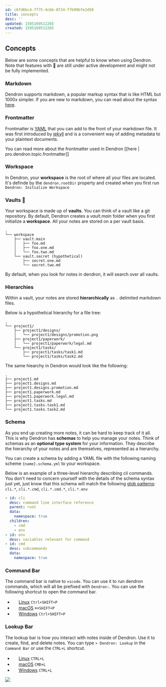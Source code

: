 ```yaml
---
id: c6fd6bc4-7f75-4cbb-8f34-f7b99bfe2d50
title: concepts
desc: ''
updated: 1595169512265
created: 1595169512265
---
```



## Concepts

Below are some concepts that are helpful to know when using Dendron. Note that features with 🚧 are still under active development and might not be fully implemented.

### Markdown

Dendron supports markdown, a popular markup syntax that is like HTML but 1000x simpler. If you are new to markdown, you can read about the syntax [here](https://docs.gitbook.com/editing-content/markdown).

### Frontmatter

Frontmatter is [YAML](https://yaml.org/) that you can add to the front of your markdown file. It was first introduced by [jekyll](https://jekyllrb.com/docs/front-matter/) and is a convenient way of adding metadata to your plaintext documents. 

You can read more about the frontmatter used in Dendron [[here | pro.dendron.topic.frontmatter]]

### Workspace
In Dendron, your **workspace** is the root of where all your files are located. It's definde by the `dendron.rootDir` property and created when you first run `Dendron: Initialize Workspace`

### Vaults 🚧
Your workspace is made up of **vaults**. You can think of a vault like  a git repository. By default, Dendron creates a *vault.main* folder when you first initialize a **workspace**. All your notes are stored on a per vault basis.

```
.
└── workspace
    ├── vault.main
    │   ├── foo.md
    │   ├── foo.one.md
    │   └── foo.two.md
    └── vault.secret (hypothetical)
        ├── secret.one.md
        └── secret.two.md
```

By default, when you look for notes in dendron, it will search over all vaults.

### Hierarchies

Within a vault, your notes are stored **hierarchically** as `.` delimited markdown files. 

Below is a hypothetical hierarchy for a file tree:

```
.
└── project1/
    ├── project1/designs/
    │   └── project1/designs/promotion.png
    ├── project1/paperwork/
    │   └── project1/paperwork/legal.md
    └── project1/tasks/
        ├── project1/tasks/task1.md
        └── project1/tasks/task2.md
```


The same hiearchy in Dendron would look like the following:

```
.
├── project1.md
├── project1.designs.md
├── project1.designs.promotion.md
├── project1.paperwork.md
├── project1.paperwork.legal.md
├── project1.tasks.md
├── project1.tasks.task1.md
└── project1.tasks.task2.md
```

### Schema  

As you end up creating more notes, it can be hard to keep track of it all. This is why Dendron has **schemas** to help you manage your notes. Think of schemas as an **optional type system** for your information. They describe the hierarchy of your notes and are themselves, represented as a hierarchy. 

You can create a schema by adding a YAML file with the following naming scheme `{name}.schema.yml` to your workspace. 

Below is an example of a three-level hierarchy describing cli commands. You don't need to concern yourself with the details of the schema syntax just yet, just know that this schema will match the following [glob patterns](https://facelessuser.github.io/wcmatch/glob/): `cli.*`, `cli.*.cmd`, `cli.*.cmd.*`, `cli.*.env`

```yml
- id: cli
  desc: command line interface reference
  parent: root
  data: 
    namespace: true
  children:
    - cmd
    - env
- id: env
  desc: variables relevant for command
- id: cmd
  desc: subcommands 
  data: 
    namespace: true
```

### Command Bar

The command bar is native to `vscode`. You can use it to run dendron commands, which will all be prefixed with `Dendron:`. You can use the following shortcut to open the command bar. 

- <img src="https://www.kernel.org/theme/images/logos/favicon.png" width=16 height=16/> <a href="https://code.visualstudio.com/shortcuts/keyboard-shortcuts-linux.pdf">Linux</a> `Ctrl+SHIFT+P`
- <img src="https://developer.apple.com/favicon.ico" width=16 height=16/> <a href="https://code.visualstudio.com/shortcuts/keyboard-shortcuts-macos.pdf">macOS</a> `⌘+SHIFT+P`
- <img src="https://www.microsoft.com/favicon.ico" width=16 height=16/> <a href="https://code.visualstudio.com/shortcuts/keyboard-shortcuts-windows.pdf">Windows</a> `Ctrl+SHIFT+P`


### Lookup Bar

The lookup bar is how you interact with notes inside of Dendron. Use it to create, find, and delete notes. You can type `> Dendron: Lookup` in the `Command Bar` or use the `CTRL+L` shortcut. 

- <img src="https://www.kernel.org/theme/images/logos/favicon.png" width=16 height=16/> <a href="https://code.visualstudio.com/shortcuts/keyboard-shortcuts-linux.pdf">Linux</a> `CTRL+L`
- <img src="https://developer.apple.com/favicon.ico" width=16 height=16/> <a href="https://code.visualstudio.com/shortcuts/keyboard-shortcuts-macos.pdf">macOS</a> `CMD+L`
- <img src="https://www.microsoft.com/favicon.ico" width=16 height=16/> <a href="https://code.visualstudio.com/shortcuts/keyboard-shortcuts-windows.pdf">Windows</a> `CTRL+L`

![](assets/2020-07-07-20-14-57.png)
